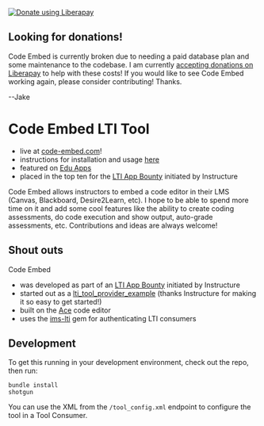 <a href="https://liberapay.com/JakeStoeffler/donate"><img alt="Donate using Liberapay" src="https://liberapay.com/assets/widgets/donate.svg"></a>

## Looking for donations!
Code Embed is currently broken due to needing a paid database plan and some maintenance to the codebase. I am currently [accepting donations on Liberapay](https://liberapay.com/JakeStoeffler/) to help with these costs! If you would like to see Code Embed working again, please consider contributing! Thanks.

--Jake

# Code Embed LTI Tool
- live at [code-embed.com](http://www.code-embed.com)!
- instructions for installation and usage [here](http://www.code-embed.com)
- featured on [Edu Apps](https://www.edu-apps.org/index.html?tool=code_embed)
- placed in the top ten for the [LTI App Bounty](http://instructure.github.io/lti_bounty) initiated by Instructure

Code Embed allows instructors to embed a code editor in their LMS (Canvas, Blackboard, Desire2Learn, etc).  I hope to be able to spend more time on it and add some cool features like the ability to create coding assessments, do code execution and show output, auto-grade assessments, etc.  Contributions and ideas are always welcome!

## Shout outs
Code Embed
- was developed as part of an [LTI App Bounty](http://instructure.github.io/lti_bounty) initiated by Instructure
- started out as a [lti_tool_provider_example](https://github.com/instructure/lti_tool_provider_example) (thanks Instructure for making it so easy to get started!)
- built on the [Ace](https://github.com/ajaxorg/ace) code editor
- uses the [ims-lti](https://github.com/instructure/ims-lti) gem for authenticating LTI consumers

## Development
To get this running in your development environment, check out the repo, then run:

    bundle install
    shotgun

You can use the XML from the `/tool_config.xml` endpoint to configure the tool in a Tool Consumer.
